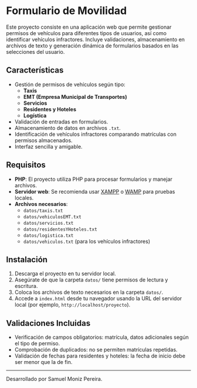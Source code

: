 # Formulario de Movilidad

Este proyecto consiste en una aplicación web que permite gestionar permisos de vehículos para diferentes tipos de usuarios, así como identificar vehículos infractores. Incluye validaciones, almacenamiento en archivos de texto y generación dinámica de formularios basados en las selecciones del usuario.

## Características

- Gestión de permisos de vehículos según tipo:
  - **Taxis**
  - **EMT (Empresa Municipal de Transportes)**
  - **Servicios**
  - **Residentes y Hoteles**
  - **Logística**
- Validación de entradas en formularios.
- Almacenamiento de datos en archivos `.txt`.
- Identificación de vehículos infractores comparando matrículas con permisos almacenados.
- Interfaz sencilla y amigable.

## Requisitos

- **PHP**: El proyecto utiliza PHP para procesar formularios y manejar archivos.
- **Servidor web**: Se recomienda usar [XAMPP](https://www.apachefriends.org/) o [WAMP](https://www.wampserver.com/) para pruebas locales.
- **Archivos necesarios**:
  - `datos/taxis.txt`
  - `datos/vehiculosEMT.txt`
  - `datos/servicios.txt`
  - `datos/residentesYHoteles.txt`
  - `datos/logistica.txt`
  - `datos/vehiculos.txt` (para los vehículos infractores)

## Instalación

1. Descarga el proyecto en tu servidor local.
2. Asegúrate de que la carpeta `datos/` tiene permisos de lectura y escritura.
3. Coloca los archivos de texto necesarios en la carpeta `datos/`.
4. Accede a `index.html` desde tu navegador usando la URL del servidor local (por ejemplo, `http://localhost/proyecto`).

## Validaciones Incluidas

- Verificación de campos obligatorios: matrícula, datos adicionales según el tipo de permiso.
- Comprobación de duplicados: no se permiten matrículas repetidas.
- Validación de fechas para residentes y hoteles: la fecha de inicio debe ser menor que la de fin.

---

Desarrollado por Samuel Moniz Pereira. 
